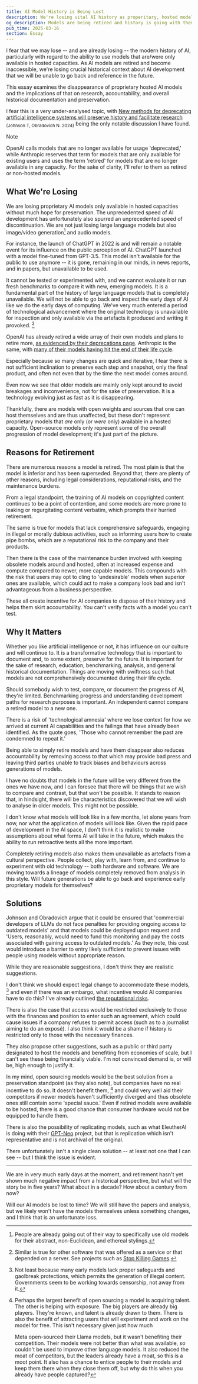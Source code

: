 ```yaml
---
title: AI Model History is Being Lost
description: We're losing vital AI history as properitary, hosted models like the original ChatGPT are retired and become completely inaccessible. This essay examines the rapid disappearance of proprietary AI systems, why preservation matters for research and accountability, and the challenges in archiving these technological milestones. A critical look at our vanishing AI heritage and what it means for future understanding of this transformative technology's development.
og_description: Models are being retired and history is going with them.
pub_time: 2025-03-16
section: Essay
---
```


I fear that we may lose -- and are already losing -- the modern history of AI, particularly with regard to the ability to use models that are/were only available in hosted capacities. As AI models are retired and become inaccessible, we're losing crucial historical context about AI development that we will be unable to go back and reference in the future.

This essay examines the disappearance of proprietary hosted AI models and the implications of that on research, accountability, and overall historical documentation and preservation.

I fear this is a very under-analysed topic, with [New methods for deprecating artificial intelligence systems will preserve history and facilitate research](https://doi.org/10.1038/s41467-024-54758-1) <sub>(Johnson T, Obradovich N. 2024)</sub> being the only notable discussion I have found.

> [!NOTE]
> OpenAI calls models that are no longer available for usage 'deprecated,' while Anthropic reserves that term for models that are only available for existing users and uses the term 'retired' for models that are no longer available in any capacity. For the sake of clarity, I'll refer to them as retired or non-hosted models.

## What We're Losing

We are losing proprietary AI models only available in hosted capacities without much hope for preservation. The unprecedented speed of AI development has unfortunately also spurred an unprecedented speed of discontinuation. We are not just losing large language models but also image/video generation[^2] and audio models.

For instance, the launch of ChatGPT in 2022 is and will remain a notable event for its influence on the public perception of AI. ChatGPT launched with a model fine-tuned from GPT-3.5. This model isn't available for the public to use anymore -- it is gone, remaining in our minds, in news reports, and in papers, but unavailable to be used.

It cannot be tested or experimented with, and we cannot evaluate it or run fresh benchmarks to compare it with new, emerging models. It is a fundamental part of the history of large language models that is completely unavailable. We will not be able to go back and inspect the early days of AI like we do the early days of computing. We've very much entered a period of technological advancement where the original technology is unavailable for inspection and only available via the artefacts it produced and writing it provoked. [^1]

OpenAI has already retired a wide array of their own models and plans to retire more, [as evidenced by their deprecations page](https://platform.openai.com/docs/deprecations). Anthropic is the same, with [many of their models having hit the end of their life cycle](https://docs.anthropic.com/en/docs/resources/model-deprecations).

Especially because so many changes are quick and iterative, I fear there is not sufficient inclination to preserve each step and snapshot, only the final product, and often not even that by the time the next model comes around.

Even now we see that older models are mainly only kept around to avoid breakages and inconvenience, not for the sake of preservation. It is a technology evolving just as fast as it is disappearing.

Thankfully, there are models with open weights and sources that one can host themselves and are thus unaffected, but these don't represent proprietary models that _are_ only (or _were_ only) available in a hosted capacity. Open-source models only represent some of the overall progression of model development; it's just part of the picture.

## Reasons for Retirement

There are numerous reasons a model is retired. The most plain is that the model is inferior and has been superseded. Beyond that, there are plenty of other reasons, including legal considerations, reputational risks, and the maintenance burdens.

From a legal standpoint, the training of AI models on copyrighted content continues to be a point of contention, and some models are more prone to leaking or regurgitating content verbatim, which prompts their hurried retirement.

The same is true for models that lack comprehensive safeguards, engaging in illegal or morally dubious activities, such as informing users how to create pipe bombs, which are a reputational risk to the company and their products.

Then there is the case of the maintenance burden involved with keeping obsolete models around and hosted, often at increased expense and compute compared to newer, more capable models. This compounds with the risk that users may opt to cling to 'undesirable' models when superior ones are available, which could act to make a company look bad and isn't advantageous from a business perspective.

These all create incentive for AI companies to dispose of their history and helps them skirt accountability. You can't verify facts with a model you can't test.

## Why It Matters

Whether you like artificial intelligence or not, it has influence on our culture and will continue to. It is a transformative technology that is important to document and, to some extent, preserve for the future. It is important for the sake of research, education, benchmarking, analysis, and general historical documentation. Things are moving with swiftness such that models are not comprehensively documented during their life cycle.

Should somebody wish to test, compare, or document the progress of AI, they're limited. Benchmarking progress and understanding development paths for research purposes is important. An independent cannot compare a retired model to a new one.

There is a risk of 'technological amnesia' where we lose context for how we arrived at current AI capabilities and the failings that have already been identified. As the quote goes, 'Those who cannot remember the past are condemned to repeat it.'

Being able to simply retire models and have them disappear also reduces accountability by removing access to that which may provide bad press and leaving third parties unable to track biases and behaviours across generations of models.

I have no doubts that models in the future will be very different from the ones we have now, and I can foresee that there will be things that we wish to compare and contrast, but that won't be possible. It stands to reason that, in hindsight, there will be characteristics discovered that we will wish to analyse in older models. This might not be possible.

I don't know what models will look like in a few months, let alone years from now, nor what the application of models will look like. Given the rapid pace of development in the AI space, I don't think it is realistic to make assumptions about what forms AI will take in the future, which makes the ability to run retroactive tests all the more important.

Completely retiring models also makes them unavailable as artefacts from a cultural perspective. People collect, play with, learn from, and continue to experiment with old technology -- both hardware and software. We are moving towards a lineage of models completely removed from analysis in this style. Will future generations be able to go back and experience early proprietary models for themselves?

## Solutions

Johnson and Obradovich argue that it could be ensured that 'commercial developers of LLMs do not face penalties for providing ongoing access to outdated models' and that models could be deployed upon request and 'Users, reasonably, would need to fund this monitoring and pay the costs associated with gaining access to outdated models.' As they note, this cost would introduce a barrier to entry likely sufficient to prevent issues with people using models without appropriate reason.

While they are reasonable suggestions, I don't think they are realistic suggestions.

I don't think we should expect legal change to accommodate these models, [^3] and even if there was an embargo, what incentive would AI companies have to do this? I've already outlined [the reputational risks](#reasons-for-retirement).

There is also the case that access would be restricted exclusively to those with the finances and position to enter such an agreement, which could cause issues if a company refuses to permit access (such as to a journalist aiming to do an exposé). I also think it would be a shame if history is restricted only to those with the necessary finances.

They also propose other suggestions, such as a public or third party designated to host the models and benefiting from economies of scale, but I can't see these being financially viable. I'm not convinced demand is, or will be, high enough to justify it.

In my mind, open sourcing models would be the best solution from a preservation standpoint (as they also note), but companies have no real incentive to do so. It doesn't benefit them, [^4] and could very well aid their competitors if newer models haven't sufficiently diverged and thus obsolete ones still contain some 'special sauce.' Even if retired models were available to be hosted, there is a good chance that consumer hardware would not be equipped to handle them.

There is also the possibility of replicating models, such as what EleutherAI is doing with their [GPT-Neo](https://researcher2.eleuther.ai/projects/gpt-neo/) project, but that is replication which isn't representative and is not archival of the original.

There unfortunately isn't a single clean solution -- at least not one that I can see -- but I think the issue is evident.

---

We are in very much early days at the moment, and retirement hasn't yet shown much negative impact from a historical perspective, but what will the story be in five years? What about in a decade? How about a century from now?

Will our AI models be lost to time? We will still have the papers and analysis, but we likely won't have the models themselves unless something changes, and I think that is an unfortunate loss.

[^1]: Similar is true for other software that was offered as a service or that depended on a server. See projects such as [Stop Killing Games](https://www.stopkillinggames.com).

[^2]: People are already going out of their way to specifically use old models for their abstract, non-Euclidean, and ethereal stylings.

[^3]: Not least because many early models lack proper safeguards and gaolbreak protections, which permits the generation of illegal content. Governments seem to be working towards censorship, not away from it.

[^4]:
    Perhaps the largest benefit of open sourcing a model is acquiring talent. The other is helping with exposure. The big players are already big players. They're known, and talent is already drawn to them. There is also the benefit of attracting users that will experiment and work on the model for free. This isn't necessary given just how much

    Meta open-sourced their Llama models, but it wasn't benefiting their competition. Their models were not better than what was available, so couldn't be used to improve other language models. It also reduced the moat of competitors, but the leaders already have a moat, so this is a moot point. It also has a chance to entice people to their models and keep them there when they close them off, but why do this when you already have people captured?

